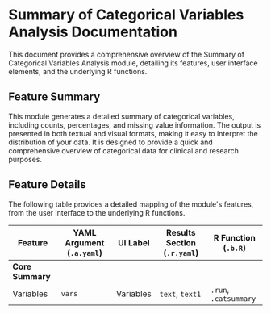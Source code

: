 # Summary of Categorical Variables Analysis Documentation

This document provides a comprehensive overview of the Summary of Categorical Variables Analysis module, detailing its features, user interface elements, and the underlying R functions.

## Feature Summary

This module generates a detailed summary of categorical variables, including counts, percentages, and missing value information. The output is presented in both textual and visual formats, making it easy to interpret the distribution of your data. It is designed to provide a quick and comprehensive overview of categorical data for clinical and research purposes.

## Feature Details

The following table provides a detailed mapping of the module's features, from the user interface to the underlying R functions.

| Feature                          | YAML Argument (`.a.yaml`)      | UI Label                               | Results Section (`.r.yaml`)         | R Function (`.b.R`)                  |
| -------------------------------- | ------------------------------ | -------------------------------------- | ----------------------------------- | ------------------------------------ |
| **Core Summary**                 |                                |                                        |                                     |                                      |
| Variables                        | `vars`                         | Variables                              | `text`, `text1`                     | `.run`, `.catsummary`                |

